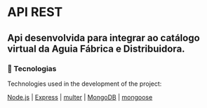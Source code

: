 # API REST

## Api desenvolvida para integrar ao catálogo virtual da Aguia Fábrica e Distribuidora.

### :rocket: Tecnologias

Technologies used in the development of the project:

[Node.js](https://nodejs.org/en/) | [Express](https://expressjs.com/) | [multer](https://github.com/expressjs/multer) |
[MongoDB](https://www.mongodb.com/) | [mongoose](https://mongoosejs.com/)
